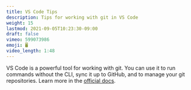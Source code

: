 ```yaml
---
title: VS Code Tips
description: Tips for working with git in VS Code
weight: 15
lastmod: 2021-09-05T10:23:30-09:00
draft: false
vimeo: 599073986
emoji: 🖥️
video_length: 1:48
---
```


VS Code is a powerful tool for working with git. You can use it to run commands without the CLI, sync it up to GitHub, and to manage your git repositories. Learn more in the [official docs](https://code.visualstudio.com/docs/editor/versioncontrol). 